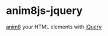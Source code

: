 # anim8js-jquery

[anim8](https://github.com/ClickerMonkey/anim8js) your HTML elements with [jQuery](https://jquery.com/)

